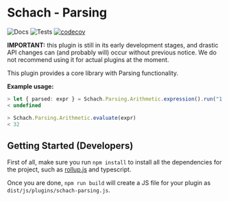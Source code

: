 # Schach - Parsing

![Docs](https://github.com/comuns-rpgmaker/schach-parsing/workflows/Docs/badge.svg)
![Tests](https://github.com/comuns-rpgmaker/schach-parsing/workflows/Tests/badge.svg)
[![codecov](https://codecov.io/gh/comuns-rpgmaker/schach-parsing/branch/master/graph/badge.svg)](https://codecov.io/gh/comuns-rpgmaker/schach-parsing)

**IMPORTANT:** this plugin is still in its early development stages, and
drastic API changes can (and probably will) occur without previous notice. We
do not recommend using it for actual plugins at the moment.

This plugin provides a core library with Parsing functionality.

**Example usage:**

```typescript
> let { parsed: expr } = Schach.Parsing.Arithmetic.expression().run("1 + 2 + 3 + 4 * 5 + 6")
< undefined

> Schach.Parsing.Arithmetic.evaluate(expr)
< 32
```


## Getting Started (Developers)

First of all, make sure you run `npm install` to install all the dependencies
for the project, such as [rollup.js](https://rollupjs.org/) and typescript.

Once you are done, `npm run build` will create a JS file for your plugin as
`dist/js/plugins/schach-parsing.js`.
